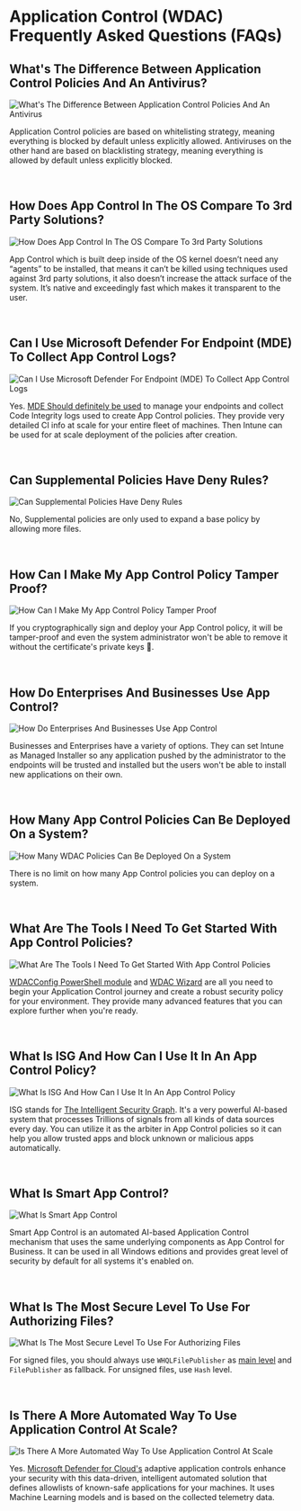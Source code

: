 # Application Control (WDAC) Frequently Asked Questions (FAQs)

## What's The Difference Between Application Control Policies And An Antivirus?

<img src="https://raw.githubusercontent.com/HotCakeX/.github/main/Pictures/WDAC%20FAQ/What%E2%80%99s%20The%20Difference%20Between%20Application%20Control%20Policies%20And%20An%20Antivirus.png" alt="What's The Difference Between Application Control Policies And An Antivirus">

<br>

Application Control policies are based on whitelisting strategy, meaning everything is blocked by default unless explicitly allowed. Antiviruses on the other hand are based on blacklisting strategy, meaning everything is allowed by default unless explicitly blocked.

<br>

## How Does App Control In The OS Compare To 3rd Party Solutions?

<img src="https://raw.githubusercontent.com/HotCakeX/.github/main/Pictures/WDAC%20FAQ/How%20Does%20WDAC%20In%20The%20OS%20Compare%20To%203rd%20Party%20Solutions.png" alt="How Does App Control In The OS Compare To 3rd Party Solutions">

<br>

App Control which is built deep inside of the OS kernel doesn’t need any “agents” to be installed, that means it can’t be killed using techniques used against 3rd party solutions, it also doesn’t increase the attack surface of the system. It’s native and exceedingly fast which makes it transparent to the user.

<br>

## Can I Use Microsoft Defender For Endpoint (MDE) To Collect App Control Logs?

<img src="https://raw.githubusercontent.com/HotCakeX/.github/main/Pictures/WDAC%20FAQ/Can%20I%20Use%20Microsoft%20Defender%20For%20Endpoint%20(MDE)%20To%20Collect%20WDAC%20Logs.png" alt="Can I Use Microsoft Defender For Endpoint (MDE) To Collect App Control Logs">

<br>

Yes. [MDE Should definitely be used](https://github.com/HotCakeX/Harden-Windows-Security/wiki/How-to-Use-Microsoft-Defender-for-Endpoint-Advanced-Hunting-With-WDAC-App-Control) to manage your endpoints and collect Code Integrity logs used to create App Control policies. They provide very detailed CI info at scale for your entire fleet of machines. Then Intune can be used for at scale deployment of the policies after creation.

<br>

## Can Supplemental Policies Have Deny Rules?

<img src="https://raw.githubusercontent.com/HotCakeX/.github/main/Pictures/WDAC%20FAQ/Can%20Supplemental%20Policies%20Have%20Deny%20Rules.png" alt="Can Supplemental Policies Have Deny Rules">

<br>

No, Supplemental policies are only used to expand a base policy by allowing more files.

<br>

## How Can I Make My App Control Policy Tamper Proof?

<img src="https://raw.githubusercontent.com/HotCakeX/.github/main/Pictures/WDAC%20FAQ/How%20Can%20I%20Make%20My%20WDAC%20Policy%20Tamper%20Proof.png" alt="How Can I Make My App Control Policy Tamper Proof">

<br>

If you cryptographically sign and deploy your App Control policy, it will be tamper-proof and even the system administrator won't be able to remove it without the certificate's private keys 🔑.

<br>

## How Do Enterprises And Businesses Use App Control?

<img src="https://raw.githubusercontent.com/HotCakeX/.github/main/Pictures/WDAC%20FAQ/How%20Do%20Enterprises%20And%20Businesses%20Use%20Application%20Control%20(WDAC).png" alt="How Do Enterprises And Businesses Use App Control">

<br>

Businesses and Enterprises have a variety of options. They can set Intune as Managed Installer so any application pushed by the administrator to the endpoints will be trusted and installed but the users won't be able to install new applications on their own.

<br>

## How Many App Control Policies Can Be Deployed On a System?

<img src="https://raw.githubusercontent.com/HotCakeX/.github/main/Pictures/WDAC%20FAQ/How%20Many%20WDAC%20Policies%20Can%20be%20deployed%20on%20a%20sytem.png" alt="How Many WDAC Policies Can Be Deployed On a System">

<br>

There is no limit on how many App Control policies you can deploy on a system.

<br>

## What Are The Tools I Need To Get Started With App Control Policies?

<img src="https://raw.githubusercontent.com/HotCakeX/.github/main/Pictures/WDAC%20FAQ/What%20Are%20The%20Tools%20I%20Need%20To%20Get%20Started%20With%20Application%20Control%20(WDAC)%20Policies.png" alt="What Are The Tools I Need To Get Started With App Control Policies">

<br>

[WDACConfig PowerShell module](https://github.com/HotCakeX/Harden-Windows-Security/wiki/WDACConfig) and [WDAC Wizard](https://webapp-wdac-wizard.azurewebsites.net/) are all you need to begin your Application Control journey and create a robust security policy for your environment. They provide many advanced features that you can explore further when you're ready.

<br>

## What Is ISG And How Can I Use It In An App Control Policy?

<img src="https://raw.githubusercontent.com/HotCakeX/.github/main/Pictures/WDAC%20FAQ/What%20Is%20ISG%20And%20How%20Can%20I%20Use%20It%20In%20An%20Application%20Control%20(WDAC)%20Policy.png" alt="What Is ISG And How Can I Use It In An App Control Policy">

<br>

ISG stands for [The Intelligent Security Graph](https://learn.microsoft.com/en-us/windows/security/application-security/application-control/app-control-for-business/design/use-appcontrol-with-intelligent-security-graph). It's a very powerful AI-based system that processes Trillions of signals from all kinds of data sources every day. You can utilize it as the arbiter in App Control policies so it can help you allow trusted apps and block unknown or malicious apps automatically.

<br>

## What Is Smart App Control?

<img src="https://raw.githubusercontent.com/HotCakeX/.github/main/Pictures/WDAC%20FAQ/What%20Is%20Smart%20App%20Control.png" alt="What Is Smart App Control">

<br>

Smart App Control is an automated AI-based Application Control mechanism that uses the same underlying components as App Control for Business. It can be used in all Windows editions and provides great level of security by default for all systems it's enabled on.

<br>

## What Is The Most Secure Level To Use For Authorizing Files?

<img src="https://raw.githubusercontent.com/HotCakeX/.github/main/Pictures/WDAC%20FAQ/What%20Is%20The%20Most%20Secure%20Level%20To%20Use%20For%20Authorizing%20Files.png" alt="What Is The Most Secure Level To Use For Authorizing Files">

<br>

For signed files, you should always use `WHQLFilePublisher` as [main level](https://github.com/HotCakeX/Harden-Windows-Security/wiki/WDAC-Rule-Levels-Comparison-and-Guide) and `FilePublisher` as fallback. For unsigned files, use `Hash` level.

<br>

## Is There A More Automated Way To Use Application Control At Scale?

<img src="https://raw.githubusercontent.com/HotCakeX/.github/main/Pictures/WDAC%20FAQ/Is%20There%20A%20More%20Automated%20Way%20To%20Use%20Application%20Control%20At%20Scale.png" alt="Is There A More Automated Way To Use Application Control At Scale">

<br>

Yes. [Microsoft Defender for Cloud's](https://learn.microsoft.com/en-us/azure/defender-for-cloud/enable-adaptive-application-controls) adaptive application controls enhance your security with this data-driven, intelligent automated solution that defines allowlists of known-safe applications for your machines. It uses Machine Learning models and is based on the collected telemetry data.

<br>
